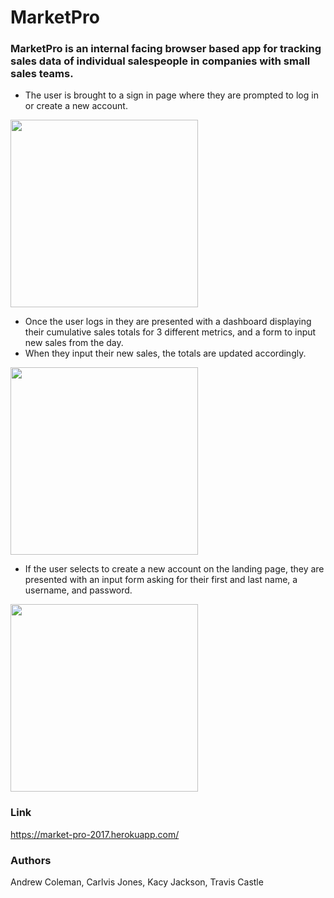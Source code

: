 # MarketPro

### MarketPro is an internal facing browser based app for tracking sales data of individual salespeople in companies with small sales teams.

* The user is brought to a sign in page where they are prompted to log in or create a new account.

<img src="https://media.giphy.com/media/XmaRLOlCHbMuA/giphy.gif" height="300"/>

* Once the user logs in they are presented with a dashboard displaying their cumulative sales totals for 3 different metrics, and a form to input new sales from the day.
* When they input their new sales, the totals are updated accordingly.

<img src="https://media.giphy.com/media/FcH6HcGkOlfOM/giphy.gif" height="300"/>

* If the user selects to create a new account on the landing page, they are presented with an input form asking for their first and last name, a username, and password.

<img src="https://media.giphy.com/media/5g7yG1w27Mhzi/giphy.gif" height="300"/>

### Link
https://market-pro-2017.herokuapp.com/

### Authors
Andrew Coleman, Carlvis Jones, Kacy Jackson, Travis Castle
